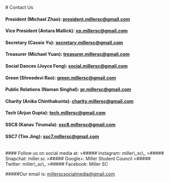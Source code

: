 <br />
<!--ask Maxwell for emails-->
# Contact Us

#### President (Michael Zhao): <president.millersc@gmail.com>

#### Vice President (Antara Mallick): <vp.millersc@gmail.com>

#### Secretary (Cassie Yu): <secretary.millersc@gmail.com>

#### Treasurer (Michael Yuan): <treasurer.millersc@gmail.com>

#### Social Dances (Joyce Feng): <social.millersc@gmail.com>

#### Green (Shreedevi Rao): <green.millersc@gmail.com>

#### Public Relations (Naman Singhal): <pr.millersc@gmail.com>

#### Charity (Anika Chinthakunta): <charity.millersc@gmail.com>

#### Tech (Arjun Gupta): <tech.millersc@gmail.com>

#### SSC8 (Kanav Tirumala): <ssc8.millersc@gmail.com>

#### SSC7 (Tim Jing): <ssc7.millersc@gmail.com> 
<br>
#### Follow us on social media at:
>##### Instagram: miller\_sc\_
>##### Snapchat: miller.sc
>##### Google+: Miller Student Council
>##### Twitter: miller\_sc\_
>##### Facebook: Miller SC

#####Our email is: millerscsocialmedia@gmail.com
